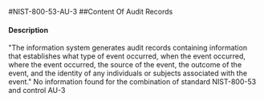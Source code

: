 #NIST-800-53-AU-3
##Content Of Audit Records
#### Description
"The information system generates audit records containing information that establishes what type of event occurred, when the event occurred, where the event occurred, the source of the event, the outcome of the event, and the identity of any individuals or subjects associated with the event."
No information found for the combination of standard NIST-800-53 and control AU-3
